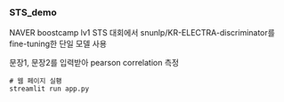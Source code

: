 ### STS_demo

NAVER boostcamp lv1 STS 대회에서 snunlp/KR-ELECTRA-discriminator를 fine-tuning한 단일 모델 사용

문장1, 문장2를 입력받아 pearson correlation 측정


```
# 웹 페이지 실횅
streamlit run app.py
```
